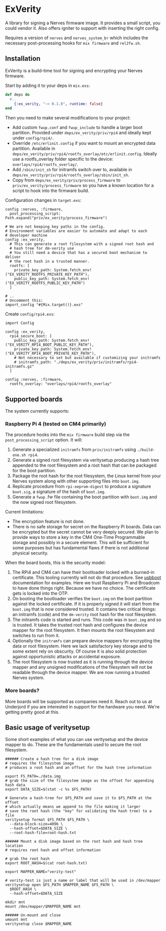 # ExVerity

A library for signing a Nerves firmware image. It provides a small script, you
could vendor it. Also offers igniter to support with inserting the right config.

Requires a version of `nerves` and `nerves_system_br` which includes the
necessary post-processing hooks for `mix firmware` and `rel2fw.sh`.

## Installation

ExVerity is a build-time tool for signing and encrypting your Nerves firmware.

Start by adding it to your deps in `mix.exs`:

```elixir
def deps do
  #..
    {:ex_verity, "~> 0.1.0", runtime: false}
end
```

Then you need to make several modifications to your project:

- Add custom `fwup.conf` and `fwup_include` to handle a larger boot
  partition. Provided under `deps/ex_verity/priv/rpi4` and ideally
  kept under `config/rpi4/`.
- Override `/etc/erlinit.config` if you want to mount an encrypted data partition. Available in `deps/ex_verity/priv/rpi4/rootfs_overlay/etc/erlinit.config`. Ideally use a rootfs_overlay folder specific to the device: `overlays/rpi4/rootfs_overlay/`.
- Add `/sbin/init_sh` for initramfs switch over to, available in `deps/ex_verity/priv/rpi4/rootfs_overlay/sbin/init_sh`.
- Copy from `deps/ex_verity/priv/process_firmware` to `priv/ex_verity/process_firmware`
  so you have a known location for a script to hook into the firmware build.

Configuration changes in `target.exs`:

```
config :nerves, :firmware,
  post_processing_script: Path.expand("priv/ex_verity/process_firmware")

# We are not keeping key paths in the config. 
# Environment variables are easier to automate and adapt to each
# developer machine
config :ex_verity,
  # This can generate a root filesystem with a signed root hash and
  # hash tree for dm-verity use
  # You still need a device that has a secured boot mechanism to deliver
  # the root hash in a trusted manner.
  rootfs: [
    private_key_path: System.fetch_env!("EX_VERITY_ROOTFS_PRIVATE_KEY_PATH"),
    public_key_path: System.fetch_env!("EX_VERITY_ROOTFS_PUBLIC_KEY_PATH")
  ]

# ..
# Uncomment this:
import_config "#{Mix.target()}.exs"
```

Create `config/rpi4.exs`:

```
import Config

config :ex_verity,
  rpi4_secure_boot: [
    public_key_path: System.fetch_env!("EX_VERITY_RPI4_BOOT_PUBLIC_KEY_PATH"),
    private_key_path: System.fetch_env!("EX_VERITY_RPI4_BOOT_PRIVATE_KEY_PATH"),
    # Not necessary to set but available if customizing your initramfs
    # initramfs_path: "./deps/ex_verity/priv/initramfs/rpi4-initramfs.gz"
  ]

config :nerves, :firmware,
  rootfs_overlay: "overlays/rpi4/rootfs_overlay"
```

## Supported boards

The system currently supports:

### Raspberry Pi 4 (tested on CM4 primarily)

The procedure hooks into the `mix firmware` build step via the `post_processing_script` option. It will:

1. Generate a specialized `initramfs` from `priv/initramfs` using `./build-one.sh rpi4`.
2. Generate a signed root filesystem via veritysetup producing a hash tree
   appended to the root filesystem and a root hash that can be packaged
   for the boot partition.
3. Package the root hash for the root filesystem, the Linux kernel
   from your Nerves system along with other supporting files into
   `boot.img`.
4. Replicate procedure from `rpi-eeprom-digest` to produce a 
   signature `boot.sig`, a signature of the hash of `boot.img`.
5. Generate a `fwup` .fw file containing the boot partition with
   `boot.img` and the now signed root filesystem.

Current limitations:

- The encryption feature is not done.
- There is no safe storage for secret on the Raspberry Pi boards. 
  Data can be encrypted but the secret cannot be very deeply secured.
  We plan to provide ways to store a key in the CM4 One-Time
  Programmable storage and possibly in a secure element. This will be
  sufficient for some purposes but has fundamental flaws if there is
  not additional physical security.

When the board boots, this is the security model:

1. The RPi4 and CM4 can have their bootloader locked with a burned-in
   certificate. This tooling currently will not do that procedure.
   See [usbboot](https://github.com/raspberrypi/usbboot) documentation
   for examples. Here we trust Raspberry Pi and Broadcom to have done
   things right. Because we have no choice. The certificate gets is
   locked into the OTP.
2. On booting the bootloader verifies the `boot.img` on the boot
   partition against the locked certificate. If it is properly
   signed it will start from the `boot.img` that is now considered
   trusted. It contains two critical things: an initramfs (code) and
   the `dm-verity` root hash for the root filesystem.
3. The initramfs code is started and runs. This code was in
   `boot.img` and so is trusted. It takes the trusted root hash and
   configures the device mapper for the root filesystem. It then
   mounts the root filesystem and switches to run from it.
4. Optionally the `initramfs` can prepare device mappers for
   encrypting the data or root filesystem. Here we lack satisfactory
   key storage and to some extent rely on obscurity. Of course it is
   also solid protection against opportunistic attacks or accidental
   exposure.
5. The root filesystem is now trusted as it is running through the
   device mapper and any unsigned modifications of the filesystem will
   not be readable through the device mapper. We are now running a
   trusted Nerves system.

### More boards?

More boards will be supported as companies need it. Reach out to us at Underjord if you are interested in support for the hardware you need. We're getting pretty good at this.

## Basic usage of veritysetup

Some short examples of what you can use veritysetup and the device
mapper to do. These are the fundamentals used to secure the root
filesystem.

```
###### Create a hash tree for a disk image
# requires the filesystem image
# produces a root hash and an offset for the hash tree information

export FS_PATH=./data.img
# grab the size of the filesystem image as the offset for appending hash data
export DATA_SIZE=$(stat -c %s $FS_PATH)

# Generate a hash-tree for $FS_PATH and save it to $FS_PATH at the offset
# which actually means we append to the file making it larger
# save the root hash (the "key" for validating the hash tree) to a file
veritysetup format $FS_PATH $FS_PATH \
  --data-block-size=4096 \
  --hash-offset=$DATA_SIZE \
  --root-hash-file=root-hash.txt

###### Mount a disk image based on the root hash and hash tree location
# requires root hash and offset information

# grab the root hash
export ROOT_HASH=$(cat root-hash.txt)

export MAPPER_NAME="verity-test"

# verity-test is just a name or label that will be used in /dev/mapper
veritysetup open $FS_PATH $MAPPER_NAME $FS_PATH \
  $ROOT_HASH \
  --hash-offset=$DATA_SIZE

mkdir mnt
mount /dev/mapper/$MAPPER_NAME mnt

###### Un-mount and close
umount mnt
veritysetup close $MAPPER_NAME
```